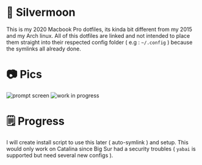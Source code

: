 # 🌙 Silvermoon

This is my 2020 Macbook Pro dotfiles, its kinda bit different from my 2015 and
my Arch linux. All of this dotfiles are linked and not intended to place them
straight into their respected config folder ( e.g : `~/.config` ) because the
symlinks all already done.  

# 📷 Pics

![prompt screen](https://i.imgur.com/wzSHSCk.png)
![work in progress](https://i.imgur.com/rhaqcfX.png)

# 🗒 Progress

I will create install script to use this later ( auto-symlink ) and setup. This
would only work on Catalina since Big Sur had a security troubles ( `yabai` is
supported but need several new configs ).

